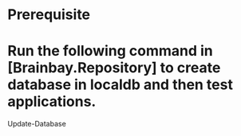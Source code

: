 
# Prerequisite
# Run the following command in [Brainbay.Repository] to create database in localdb and then test applications.

Update-Database 




